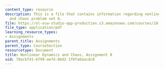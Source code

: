 ```yaml
---
content_type: resource
description: This is a file that contains information regarding nonlinear dynamics
  and chaos problem set 8.
file: https://ol-ocw-studio-app-production.s3.amazonaws.com/courses/18-385j-nonlinear-dynamics-and-chaos-fall-2014/70acbf416799ae7d8bd21f6fa6aacdc8_MIT18_385JF14_Pset8.pdf
file_type: application/pdf
learning_resource_types:
- Assignments
parent_title: Assignments
parent_type: CourseSection
resourcetype: Document
title: Nonlinear Dynamics and Chaos, Assignment 8
uid: 70acbf41-6799-ae7d-8bd2-1f6fa6aacdc8
---
```

